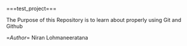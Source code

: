 ===test_project===

The Purpose of this Repository is to learn about properly using Git and Github

=*Author*=
Niran Lohmaneeratana
